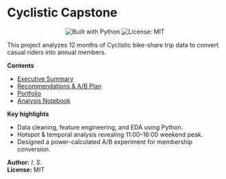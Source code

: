# Cyclistic Capstone

<p align="center">
  <img src="https://img.shields.io/badge/Python-3.11-blue" alt="Built with Python">
  <img src="https://img.shields.io/badge/License-MIT-green.svg" alt="License: MIT">
</p>
This project analyzes 12 months of Cyclistic bike-share trip data to convert casual riders into annual members.

**Contents**
- [Executive Summary](docs/executive_summary.md)
- [Recommendations & A/B Plan](docs/recommendations_and_experiment.md)
- [Portfolio](docs/portfolio.md)
- [Analysis Notebook](docs/01_prepare_process_analyze_clean.html)

**Key highlights**
- Data cleaning, feature engineering, and EDA using Python.
- Hotspot & temporal analysis revealing 11:00–16:00 weekend peak.
- Designed a power-calculated A/B experiment for membership conversion.

**Author:** _I. S._  
**License:** MIT
  

